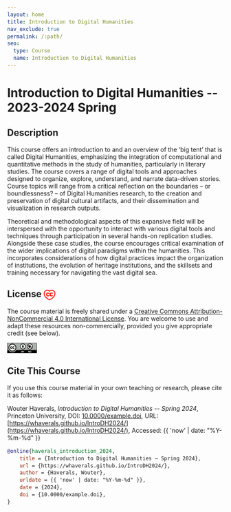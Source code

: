 ```yaml
---
layout: home
title: Introduction to Digital Humanities
nav_exclude: true
permalink: /:path/
seo:
  type: Course
  name: Introduction to Digital Humanities
---
```


# Introduction to Digital Humanities -- 2023-2024 Spring

## Description

This course offers an introduction to and an overview of the ‘big tent’ that is called Digital Humanities, emphasizing the integration of computational and quantitative methods in the study of humanities, particularly in literary studies. The course covers a range of digital tools and approaches designed to organize, explore, understand, and narrate data-driven stories. Course topics will range from a critical reflection on the boundaries – or boundlessness? – of Digital Humanities research, to the creation and preservation of digital cultural artifacts, and their dissemination and visualization in research outputs. 

Theoretical and methodological aspects of this expansive field will be interspersed with the opportunity to interact with various digital tools and techniques through participation in several hands-on replication studies. Alongside these case studies, the course encourages critical examination of the wider implications of digital paradigms within the humanities. This incorporates considerations of how digital practices impact the organization of institutions, the evolution of heritage institutions, and the skillsets and training necessary for navigating the vast digital sea.

## License <img src="assets/ccheart_red.svg" alt="Creative Commons License Heart" style="height: 24px; vertical-align: middle;"/> 

The course material is freely shared under a [Creative Commons Attribution-NonCommercial 4.0 International License](https://creativecommons.org/licenses/by-nc/4.0/). You are welcome to use and adapt these resources non-commercially, provided you give appropriate credit (see below).

<img src="assets/by-nc.eu.svg" alt="Creative Commons License Logo" style="height: 24px; vertical-align: middle;"/>

## Cite This Course

If you use this course material in your own teaching or research, please cite it as follows:

Wouter Haverals, _Introduction to Digital Humanities -- Spring 2024_, Princeton University, DOI: [10.0000/example.doi](https://doi.org/10.0000/example.doi), URL: [https://whaverals.github.io/IntroDH2024/](https://whaverals.github.io/IntroDH2024/), Accessed: {{ 'now' | date: "%Y-%m-%d" }}

```bibtex
@online{haverals_introduction_2024,
	title = {Introduction to Digital Humanities – Spring 2024},
	url = {https://whaverals.github.io/IntroDH2024/},
	author = {Haverals, Wouter},
	urldate = {{ 'now' | date: "%Y-%m-%d" }},
	date = {2024},
	doi = {10.0000/example.doi},
}
```